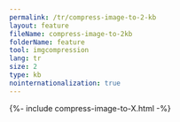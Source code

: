 ```yaml
---
permalink: /tr/compress-image-to-2-kb
layout: feature
fileName: compress-image-to-2kb
folderName: feature
tool: imgcompression
lang: tr
size: 2
type: kb
nointernationalization: true
---
```

{%- include compress-image-to-X.html -%}       
